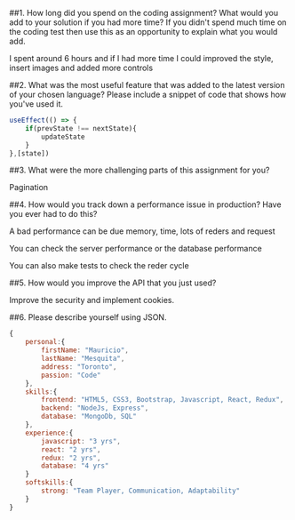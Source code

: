 ##1.	How long did you spend on the coding assignment? What would you add to your solution if you had more time? If you didn't spend much time on the coding test then use this as an opportunity to explain what you would add.

I spent around 6 hours and if I had more time I could improved the style, insert images and added more controls<br />

##2.	What was the most useful feature that was added to the latest version of your chosen language? Please include a snippet of code that shows how you've used it.
<br />
```javascript
useEffect(() => {
    if(prevState !== nextState){
        updateState
    }
},[state])
```

##3.	What were the more challenging parts of this assignment for you?

Pagination


##4.	How would you track down a performance issue in production? Have you ever had to do this?

A bad performance can be due memory, time, lots of reders and request

You can check the server performance or the database performance

You can also make tests to check the reder cycle

##5.	How would you improve the API that you just used?

Improve the security and implement cookies.

##6.	Please describe yourself using JSON.
```javascript
{
    personal:{
        firstName: "Mauricio",
        lastName: "Mesquita",
        address: "Toronto",
        passion: "Code"
    },
    skills:{
        frontend: "HTML5, CSS3, Bootstrap, Javascript, React, Redux",
        backend: "NodeJs, Express",
        database: "MongoDb, SQL"
    },
    experience:{
        javascript: "3 yrs",
        react: "2 yrs",
        redux: "2 yrs",
        database: "4 yrs"
    }
    softskills:{
        strong: "Team Player, Communication, Adaptability"
    }
}
```
